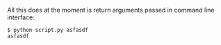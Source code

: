 All this does at the moment is return arguments passed in command line interface:

```
$ python script.py asfasdf
asfasdf
```
